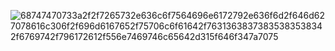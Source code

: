
![68747470733a2f2f7265732e636c6f7564696e6172792e636f6d2f646d627078616c306f2f696d6167652f75706c6f61642f76313638373835383538342f6769742f796172612f556e7469746c65642d315f646f347a7075](https://github.com/prabanchcv/Gadgetry_E-commerce/assets/83154894/3c713f2d-9a0f-4492-b8ee-543282f25c4b)

